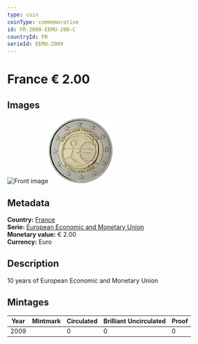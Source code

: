 ```yaml
---
type: coin
coinType: commemorative
id: FR-2009-EEMU-200-C
countryId: FR
serieId: EEMU-2009
---
```


# France € 2.00

## Images

<img src="../../Images/common-2007-200.png" height="150" alt="Front image"><img src="Images/FR-2009-200.webp" height="150" alt="Back image">

## Metadata

**Country:** [France](../../Countries/France/index.md)\
**Serie:** [European Economic and Monetary Union](index.md)\
**Monetary value:** € 2.00\
**Currency:** Euro

## Description

10 years of European Economic and Monetary Union

## Mintages

| Year | Mintmark | Circulated | Brilliant Uncirculated | Proof |
| ---- | -------- | ---------- | ---------------------- | ----- |
| 2009 |  | 0| 0 | 0 |
